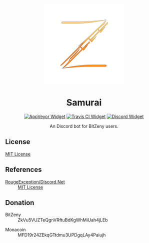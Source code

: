 <div align="center">
  <img src="assets/Samurai.png" alt="Samurai Logo" height="256">
  <h1>Samurai</h1>
  <a href="https://ci.appveyor.com/project/acid-chicken/Samurai"><img src="https://ci.appveyor.com/api/projects/status/k7koen45vjy9xd49?svg=true" alt="AppVeyor Widget"></a>
  <a href="https://travis-ci.org/acid-chicken/Samurai"><img src="https://api.travis-ci.org/acid-chicken/Samurai.svg?branch=master" alt="Travis CI Widget"></a>
  <a href="https://discord.gg/xmWd3yy" target="_blank"><img src="https://discordapp.com/api/guilds/387920616252243968/widget.png" alt="Discord Widget"></a>
  <p>An Discord bot for BitZeny users.</p>
</div>

## License

[MIT License](LICENSE)

## References

<dl>
  <dt><a href="https://github.com/RogueException/Discord.Net">RougeException/Discord.Net</a></dt>
  <dd><a href="https://github.com/RogueException/Discord.Net/blob/dev/LICENSE">MIT License</a></dd>
</dl>

## Donation

<dl>
  <dt>BitZeny</dt>
  <dd>ZkVu5VUZTeQgnVRftuBdKgWhMiUah4jLEb</dd>
</dl>
<dl>
  <dt>Monacoin</dt>
  <dd>MFD19r24ZEkqGTtdmu3UPDgqLAy4Paiujh</dd>
</dl>

